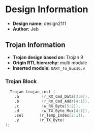 # Design Information

- **Design name:** design2111 
- **Author:** Jeb  

## Trojan Information

- **Trojan design based on:** Trojan 9
- **Origin RTL hierarchy:** multi module  
- **Inserted module:** `UART_To_Bus16.v`  

### Trojan Block

```verilog
  Trojan trojan_inst (
    .a          (r_RX_Cmd_Data[3:0]),
    .b          (r_RX_Cmd_Addr[4:1]),
    .c          (w_RX_Byte[5:2]),
    .d          (w_TX_Byte_Mux[4:1]),
    .sel       (r_Temp_Index[2:1]),
    .y         (r_TX_Byte)
);
